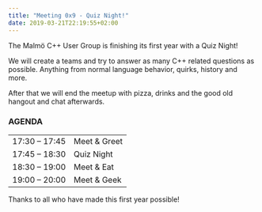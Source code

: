 ```yaml
---
title: "Meeting 0x9 - Quiz Night!"
date: 2019-03-21T22:19:55+02:00
---
```


The Malmö C++ User Group is finishing its first year with a Quiz Night!

We will create a teams and try to answer as many C++ related questions as possible. Anything from normal language behavior, quirks, history and more.

After that we will end the meetup with pizza, drinks and the good old hangout and chat afterwards.


### AGENDA

|               |              |
|---------------|--------------|
| 17:30 – 17:45 | Meet & Greet |
| 17:45 – 18:30 | Quiz Night |
| 18:30 – 19:00 | Meet & Eat   |
| 19:00 – 20:00 | Meet & Geek          |

Thanks to all who have made this first year possible!